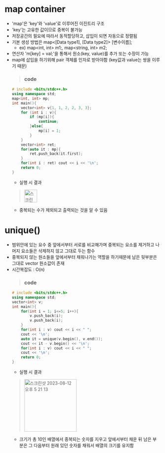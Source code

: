 # map container
- 'map'은 'key'와 'value'로 이루어진 이진트리 구조
- 'key'는 고유한 값이므로 중복이 불가능
- 저장공간의 필요에 따라서 동적할당하고, 삽입이 되면 자동으로 정렬됨
- 기본 생성 방법은 map<[Data type1], [Data type2]> [변수이름];
  - ex) map<int, int> m1;, map<string, int> m2;
- 연산자 'm[key] = val;'을 통해서 원소(key, value)를 추가 또는 수장이 가능
- map에 삽입을 하기위해 pair 객체를 인자로 받아야함 (key값과 value는 쌍을 이루기 때문)
  > ### code
  ```cpp
  # include <bits/stdc++.h>
  using namespace std;
  map<int, int> mp;
  int main(){
      vector<int> v{1, 1, 2, 2, 3, 3};
      for (int i : v){
          if (mp[i]){
              continue;
          }else{
              mp[i] = 1;
          }
      }
      vector<int> ret;
      for(auto it : mp){
          ret.push_back(it.first);
      }
      for(int i : ret) cout << i << '\n';
      return 0;
  }
  ```
  - 실행 시 결과
  > <img width="41" alt="스크린샷 2023-08-12 오후 4 56 05" src="https://github.com/ajhwan/Algorithm_study/assets/129160008/41c0d1d4-df83-44ea-a878-173fc97345e4">
  - 중복되는 수가 제외되고 출력되는 것을 알 수 있음

# unique()
- 범위안에 있는 요수 중 앞에서부터 서로를 비교해가며 중복되는 요소를 제거하고 나머지 요소들은 삭제하지 않고 그대로 두는 함수
- 중복되지 않는 원소들을 앞에서부터 채워나가는 역할을 하기때문에 남은 뒷부분은 그대로 vector 원소값이 존재
- 시간복잡도 : O(n)
  > ### code
  ```cpp
  # include <bits/stdc++.h>
  using namespace std;
  vector<int> v;
  int main(){
      for(int i = 1; i<=5; i++){
          v.push_back(i);
          v.push_back(i);
      }
      for(int i : v) cout << i << " ";
      cout << '\n';
      auto it = unique(v.begin(), v.end());
      cout << it - v.begin() << '\n';
      for(int i : v) cout << i << " ";
      cout << '\n';
      return 0;
  }
  ```
  - 실행 시 결과
  > <img width="169" alt="스크린샷 2023-08-12 오후 5 21 13" src="https://github.com/ajhwan/Algorithm_study/assets/129160008/788e68a1-4097-4169-80a4-867a462c0490">
  - 크기가 총 10인 배열에서 중복되는 숫자를 지우고 앞에서부터 채운 뒤 남은 부분은 그 다음부터 원래 있던 숫자를 채워서 배열의 크기를 유지함
   
